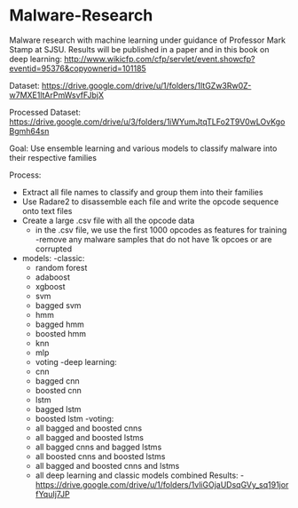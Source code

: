 # Malware-Research
Malware research with machine learning under guidance of Professor Mark Stamp at SJSU. Results will be published in a paper and in this book on deep learning: http://www.wikicfp.com/cfp/servlet/event.showcfp?eventid=95376&copyownerid=101185

Dataset: https://drive.google.com/drive/u/1/folders/1ltGZw3Rw0Z-w7MXE1ltArPmWsvfFJbjX

Processed Dataset: https://drive.google.com/drive/u/3/folders/1iWYumJtqTLFo2T9V0wLOvKgoBgmh64sn

Goal: Use ensemble learning and various models to classify malware into their respective families


Process:

- Extract all file names to classify and group them into their families
- Use Radare2 to disassemble each file and write the opcode sequence onto text files
- Create a large .csv file with all the opcode data
  - in the .csv file, we use the first 1000 opcodes as features for training
    -remove any malware samples that do not have 1k opcoes or are corrupted
- models:
  -classic:
    - random forest
    - adaboost
    - xgboost
    - svm
    - bagged svm
    - hmm
    - bagged hmm
    - boosted hmm
    - knn
    - mlp
    - voting
  -deep learning:
    - cnn
    - bagged cnn
    - boosted cnn
    - lstm
    - bagged lstm
    - boosted lstm
  -voting:
    - all bagged and boosted cnns
    - all bagged and boosted lstms
    - all bagged cnns and bagged lstms
    - all boosted cnns and boosted lstms
    - all bagged and boosted cnns and lstms
    - all deep learning and classic models combined
 Results:
 -https://drive.google.com/drive/u/1/folders/1vliGOjaUDsqGVy_sq191jorfYquIj7JP
    
